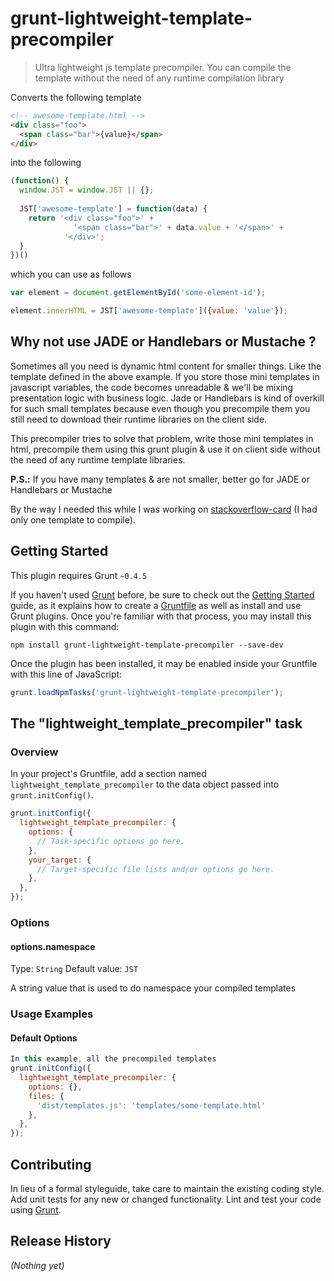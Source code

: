 # grunt-lightweight-template-precompiler

> Ultra lightweight js template precompiler. You can compile the template without the need of any runtime compilation library

Converts the following template
```html
<!-- awesome-template.html -->
<div class="foo">
  <span class="bar">{value}</span>
</div>
```
into the following
```javascript
(function() {
  window.JST = window.JST || {};
  
  JST['awesome-template'] = function(data) {
    return '<div class="foo">' + 
              '<span class="bar">' + data.value + '</span>' +
            '</div>';
  }
})()
```
which you can use as follows
```javascript
var element = document.getElementById('some-element-id');

element.innerHTML = JST['awesome-template']({value: 'value'});
```

## Why not use JADE or Handlebars or Mustache ?
Sometimes all you need is dynamic html content for smaller things. Like the template defined in the above example. If you store those mini templates in javascript variables, the code becomes unreadable & we'll be mixing presentation logic with business logic. Jade or Handlebars is kind of overkill for such small templates because even though you precompile them you still need to download their runtime libraries on the client side.

This precompiler tries to solve that problem, write those mini templates in html, precompile them using this grunt plugin & use it on client side without the need of any runtime template libraries. 

**P.S.:** If you have many templates & are not smaller, better go for JADE or Handlebars or Mustache

By the way I needed this while I was working on [stackoverflow-card](https://github.com/mudassir0909/stackoverflow-card) (I had only one template to compile).

## Getting Started
This plugin requires Grunt `~0.4.5`

If you haven't used [Grunt](http://gruntjs.com/) before, be sure to check out the [Getting Started](http://gruntjs.com/getting-started) guide, as it explains how to create a [Gruntfile](http://gruntjs.com/sample-gruntfile) as well as install and use Grunt plugins. Once you're familiar with that process, you may install this plugin with this command:

```shell
npm install grunt-lightweight-template-precompiler --save-dev
```

Once the plugin has been installed, it may be enabled inside your Gruntfile with this line of JavaScript:

```js
grunt.loadNpmTasks('grunt-lightweight-template-precompiler');
```

## The "lightweight_template_precompiler" task

### Overview
In your project's Gruntfile, add a section named `lightweight_template_precompiler` to the data object passed into `grunt.initConfig()`.

```js
grunt.initConfig({
  lightweight_template_precompiler: {
    options: {
      // Task-specific options go here.
    },
    your_target: {
      // Target-specific file lists and/or options go here.
    },
  },
});
```

### Options

#### options.namespace
Type: `String`
Default value: `JST`

A string value that is used to do namespace your compiled templates

### Usage Examples

#### Default Options

```js
In this example, all the precompiled templates
grunt.initConfig({
  lightweight_template_precompiler: {
    options: {},
    files: {
      'dist/templates.js': 'templates/some-template.html'
    },
  },
});
```

## Contributing
In lieu of a formal styleguide, take care to maintain the existing coding style. Add unit tests for any new or changed functionality. Lint and test your code using [Grunt](http://gruntjs.com/).

## Release History
_(Nothing yet)_

